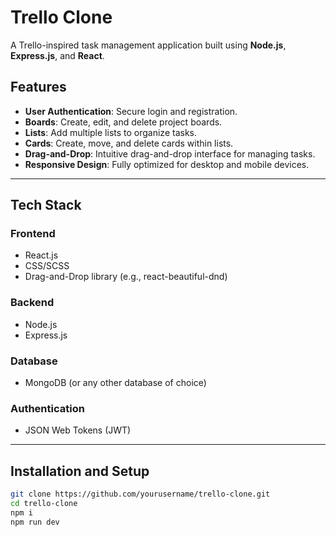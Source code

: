 # Trello Clone

A Trello-inspired task management application built using **Node.js**, **Express.js**, and **React**.

## Features

- **User Authentication**: Secure login and registration.
- **Boards**: Create, edit, and delete project boards.
- **Lists**: Add multiple lists to organize tasks.
- **Cards**: Create, move, and delete cards within lists.
- **Drag-and-Drop**: Intuitive drag-and-drop interface for managing tasks.
- **Responsive Design**: Fully optimized for desktop and mobile devices.

---

## Tech Stack

### Frontend
- React.js
- CSS/SCSS 
- Drag-and-Drop library (e.g., react-beautiful-dnd)

### Backend
- Node.js
- Express.js

### Database
- MongoDB (or any other database of choice)

### Authentication
- JSON Web Tokens (JWT)

---

## Installation and Setup

   ```bash
   git clone https://github.com/yourusername/trello-clone.git
   cd trello-clone
   npm i 
   npm run dev 
   ```
